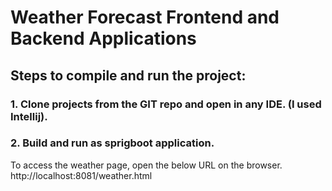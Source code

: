 # Weather Forecast Frontend and Backend Applications

## Steps to compile and run the project:
### 1. Clone projects from the GIT repo and open in any IDE. (I used Intellij).
### 2. Build and run as sprigboot application. 

To access the weather page, open the below URL on the browser. 
http://localhost:8081/weather.html
